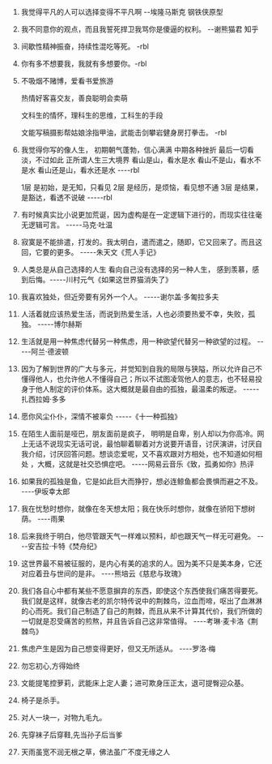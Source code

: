 1. 我觉得平凡的人可以选择变得不平凡啊 --埃隆马斯克 钢铁侠原型

2. 我不同意你的观点，而且我誓死捍卫我骂你是傻逼的权利。 --谢熊猫君 知乎

3. 间歇性精神振奋，持续性混吃等死。 -rbl

4. 你有多不想要我，我就有多想要你。-rbl

5. 不吸烟不赌博，爱看书爱旅游

   热情好客喜交友，善良聪明会卖萌

   文科生的情怀，理科生的思维，工科生的手段

   文能写稿摄影帮姑娘涂指甲油，武能击剑攀岩健身房打拳击。 -rbl

6. 我觉得你写的像人生，
   初期朝气蓬勃，信心满满
   中期各种挫折
   最后一切看淡，不过如此
   正所谓人生三大境界
   看山是山，看水是水
   看山不是山，看水不是水
   看山还是山，看水还是水 ----rbl

   1层 是初始，是无知，只看见
   2层 是经历，是烦恼，看见想不通
   3层 是结果，是豁达，看透不说破 -----rbl

7. 有时候真实比小说更加荒诞，因为虚构是在一定逻辑下进行的，而现实往往毫无逻辑可言。   -----马克·吐温

9. 寂寞是不能排遣，打发的。我太明白，遣而遣之，随即，它又回来了。而且这回，它要的更多。 -----朱天文《荒人手记》

10. 人类总是从自己选择的人生 看向自己没有选择的另一种人生， 感到羡慕，感到后悔。-----川村元气《如果这世界猫消失了》

11. 我喜欢独处，但近旁要有另外一个人。  -----谢尔盖·多匍拉多夫

12. 人活着就应该热爱生活，而说到热爱生活，人也必须要热爱不幸，失败，孤独。 -----博尔赫斯

13. 生活就是用一种焦虑代替另一种焦虑，用一种欲望代替另一种欲望的过程。 -----阿兰·德波顿

14. 因为了解到世界的广大与多元，并觉知到自我的局限与狭隘，所以允许自己不懂得他人，也允许他人不懂得自己；所以不试图凌驾他人的意志，也不轻易投身于他人制定的评价体系。这大概就是最自由的孤独，最温柔的叛逆。         -----扎西拉姆·多多

15. 愿你风尘仆仆，深情不被辜负 -----《十一种孤独》

16. 在陌生人面前是哑巴，朋友面前是疯子， 明明是自卑，别人却以为你高冷。网上无话不说现实无话可说，最怕聊着聊着对方说要开语音，讨厌演讲，讨厌自我介绍，讨厌回答问题。想谈恋爱呢，又不喜欢跟对方相处，也不知道如何相处 ，大概，这就是社交恐惧症吧。 -----网易云音乐《致，孤勇如你》 ​​​热评

17. 如果我的孤独是鱼，它是如此巨大而狰狞，想必连鲸鱼都会畏惧而避之不及。 ----伊坂幸太郎

18. 我在忧愁时想你，就像在冬天想太阳；我在快乐时想你，就像在骄阳下想树荫。 ----雨果

19. 后来我终于明白，他尽管跟天气一样难以预料，却也跟天气一样无可避免。 ----安吉拉‧卡特《焚舟纪》

20. 这世界最不易被征服的，是内心有美的追求的人。因为美不只是美本身，它还对应着丑与世间的是非。 ----熊培云《慈悲与玫瑰》

21. 我们各自心中都有某些不愿意摒弃的东西，即使这个东西使我们痛苦得要死。我们就是这样，就像古老的凯尔特传说中的荆棘鸟，泣血而啼，呕出了血淋淋的心而死。我们自己制造了自己的荆棘，而且从来不计算其代价，我们所做的一切就是忍受痛苦的煎熬，并且告诉自己这非常值得。 ----考琳·麦卡洛《荆棘鸟》

22. 焦虑产生是因为自己想变得更好，但又无所适从。 ​​​ ----罗洛·梅

24. 勿忘初心,方得始终

25. 文能提笔控萝莉，武能床上定人妻；进可欺身压正太，退可提臀迎众基。

25. 椅子是杀手。

25. 对人一块一，对物九毛九。

26. 先穿袜子后穿鞋,先当孙子后当爹

27. 天雨虽宽不润无根之草，佛法虽广不度无缘之人
